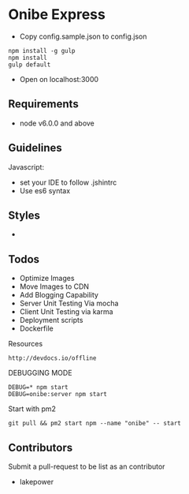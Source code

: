 # Onibe Express

- Copy config.sample.json to config.json

```
npm install -g gulp
npm install
gulp default
```
- Open on localhost:3000

## Requirements 
- node v6.0.0 and above

## Guidelines
Javascript:
- set your IDE to follow .jshintrc
- Use es6 syntax

Styles 
- 
-

## Todos
- Optimize Images
- Move Images to CDN
- Add Blogging Capability
- Server Unit Testing Via mocha
- Client Unit Testing via karma
- Deployment scripts
- Dockerfile

Resources
```
http://devdocs.io/offline
```

DEBUGGING MODE
```
DEBUG=* npm start
DEBUG=onibe:server npm start
```

Start with pm2

```
git pull && pm2 start npm --name "onibe" -- start
```

## Contributors
Submit a pull-request to be list as an contributor
- lakepower
